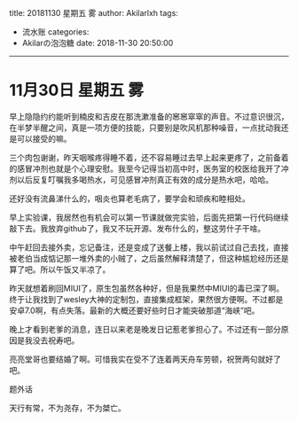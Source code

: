 title: 20181130 星期五 雾
author: Akilarlxh
tags:
  - 流水账
categories:
  - Akilarの泡泡糖
date: 2018-11-30 20:50:00
---
# 11月30日 星期五 雾

早上隐隐约约能听到楠皮和吉皮在那洗漱准备的窸窸窣窣的声音。不过意识很沉，在半梦半醒之间，真是一项方便的技能，只要别是吹风机那种噪音，一点扰动我还是可以接受的嘛。

三个肉包谢谢，昨天咽喉疼得睡不着，还不容易睡过去早上起来更疼了，之前备着的感冒冲剂也就是个心理安慰。我至今记得当初高中时，医务室的校医给我开了冲剂以后反复叮嘱我多喝热水，可见感冒冲剂真正有效的成分是热水吧，哈哈。

还好没有流鼻涕什么的，咽炎也算老毛病了，要学会和顽疾和睦相处。

早上实验课，我居然也有机会可以第一节课就做完实验，后面先把第一行代码继续敲下去。我放弃github了，我又不玩开源、发布什么的，整这劳什子干啥。

中午赶回去接外卖，忘记备注，还是变成了送餐上楼，我以前试过自己去找，直接被老伯当成惦记那一堆外卖的小贼了，之后虽然解释清楚了，但这种尴尬经历还是算了吧。所以午饭又半凉了。

昨天就想着刷回MIUI了，原生包虽然各种好，但是我果然中MIUI的毒已深了啊。终于让我找到了wesley大神的定制包，直接集成框架，果然很方便啊。不过都是安卓7.0啊，有点失落。最新的大概还要好些时日才能突破那道“海峡”吧。

晚上才看到老爹的消息，连日以来老是晚发日记惹老爹担心了。不过还有一部分原因是我没去祝寿吧。

亮亮堂哥也要结婚了啊。可惜我实在受不了连着两天舟车劳顿，祝贺两句就好了吧。

题外话

天行有常，不为尧存，不为桀亡。



